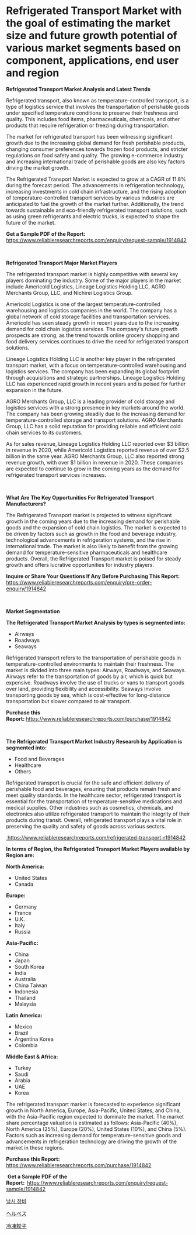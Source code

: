<p><h1>Refrigerated Transport Market with the goal of estimating the market size and future growth potential of various market segments based on component, applications, end user and region</h1></p><p><strong>Refrigerated Transport Market Analysis and Latest Trends</strong></p>
<p><p>Refrigerated transport, also known as temperature-controlled transport, is a type of logistics service that involves the transportation of perishable goods under specified temperature conditions to preserve their freshness and quality. This includes food items, pharmaceuticals, chemicals, and other products that require refrigeration or freezing during transportation.</p><p>The market for refrigerated transport has been witnessing significant growth due to the increasing global demand for fresh perishable products, changing consumer preferences towards frozen food products, and stricter regulations on food safety and quality. The growing e-commerce industry and increasing international trade of perishable goods are also key factors driving the market growth.</p><p>The Refrigerated Transport Market is expected to grow at a CAGR of 11.8% during the forecast period. The advancements in refrigeration technology, increasing investments in cold chain infrastructure, and the rising adoption of temperature-controlled transport services by various industries are anticipated to fuel the growth of the market further. Additionally, the trend towards sustainable and eco-friendly refrigerated transport solutions, such as using green refrigerants and electric trucks, is expected to shape the future of the market.</p></p>
<p><strong>Get a Sample PDF of the Report:&nbsp;</strong> <a href="https://www.reliableresearchreports.com/enquiry/request-sample/1914842">https://www.reliableresearchreports.com/enquiry/request-sample/1914842</a></p>
<p>&nbsp;</p>
<p><strong>Refrigerated Transport Major Market Players</strong></p>
<p><p>The refrigerated transport market is highly competitive with several key players dominating the industry. Some of the major players in the market include Americold Logistics, Lineage Logistics Holding LLC, AGRO Merchants Group, LLC, and Nichirei Logistics Group.</p><p>Americold Logistics is one of the largest temperature-controlled warehousing and logistics companies in the world. The company has a global network of cold storage facilities and transportation services. Americold has seen steady growth in recent years due to the increasing demand for cold chain logistics services. The company's future growth prospects are strong, as the trend towards online grocery shopping and food delivery services continues to drive the need for refrigerated transport solutions.</p><p>Lineage Logistics Holding LLC is another key player in the refrigerated transport market, with a focus on temperature-controlled warehousing and logistics services. The company has been expanding its global footprint through acquisitions and strategic partnerships. Lineage Logistics Holding LLC has experienced rapid growth in recent years and is poised for further expansion in the future.</p><p>AGRO Merchants Group, LLC is a leading provider of cold storage and logistics services with a strong presence in key markets around the world. The company has been growing steadily due to the increasing demand for temperature-controlled storage and transport solutions. AGRO Merchants Group, LLC has a solid reputation for providing reliable and efficient cold chain services to its customers.</p><p>As for sales revenue, Lineage Logistics Holding LLC reported over $3 billion in revenue in 2020, while Americold Logistics reported revenue of over $2.5 billion in the same year. AGRO Merchants Group, LLC also reported strong revenue growth, with over $1 billion in revenue in 2020. These companies are expected to continue to grow in the coming years as the demand for refrigerated transport services increases.</p></p>
<p>&nbsp;</p>
<p><strong>What Are The Key Opportunities For Refrigerated Transport Manufacturers?</strong></p>
<p><p>The Refrigerated Transport market is projected to witness significant growth in the coming years due to the increasing demand for perishable goods and the expansion of cold chain logistics. The market is expected to be driven by factors such as growth in the food and beverage industry, technological advancements in refrigeration systems, and the rise in international trade. The market is also likely to benefit from the growing demand for temperature-sensitive pharmaceuticals and healthcare products. Overall, the Refrigerated Transport market is poised for steady growth and offers lucrative opportunities for industry players.</p></p>
<p><strong>Inquire or Share Your Questions If Any Before Purchasing This Report:</strong> <a href="https://www.reliableresearchreports.com/enquiry/pre-order-enquiry/1914842">https://www.reliableresearchreports.com/enquiry/pre-order-enquiry/1914842</a></p>
<p>&nbsp;</p>
<p><strong>Market Segmentation</strong></p>
<p><strong>The Refrigerated Transport Market Analysis by types is segmented into:</strong></p>
<p><ul><li>Airways</li><li>Roadways</li><li>Seaways</li></ul></p>
<p><p>Refrigerated transport refers to the transportation of perishable goods in temperature-controlled environments to maintain their freshness. The market is divided into three main types: Airways, Roadways, and Seaways. Airways refer to the transportation of goods by air, which is quick but expensive. Roadways involve the use of trucks or vans to transport goods over land, providing flexibility and accessibility. Seaways involve transporting goods by sea, which is cost-effective for long-distance transportation but slower compared to air transport.</p></p>
<p><strong>Purchase this Report:&nbsp;</strong><a href="https://www.reliableresearchreports.com/purchase/1914842">https://www.reliableresearchreports.com/purchase/1914842</a></p>
<p>&nbsp;</p>
<p><strong>The Refrigerated Transport Market Industry Research by Application is segmented into:</strong></p>
<p><ul><li>Food and Beverages</li><li>Healthcare</li><li>Others</li></ul></p>
<p><p>Refrigerated transport is crucial for the safe and efficient delivery of perishable food and beverages, ensuring that products remain fresh and meet quality standards. In the healthcare sector, refrigerated transport is essential for the transportation of temperature-sensitive medications and medical supplies. Other industries such as cosmetics, chemicals, and electronics also utilize refrigerated transport to maintain the integrity of their products during transit. Overall, refrigerated transport plays a vital role in preserving the quality and safety of goods across various sectors.</p></p>
<p><a href="https://www.reliableresearchreports.com/refrigerated-transport-r1914842">&nbsp;https://www.reliableresearchreports.com/refrigerated-transport-r1914842</a></p>
<p><strong>In terms of Region, the Refrigerated Transport Market Players available by Region are:</strong></p>
<p>
    <p> <strong> North America: </strong>
        <ul>
            <li>United States</li>
            <li>Canada</li>
        </ul>
        </p> 
    <p> <strong> Europe: </strong>
        <ul>
            <li>Germany</li>
            <li>France</li>
            <li>U.K.</li>
            <li>Italy</li>
            <li>Russia</li>
        </ul>
        </p> 
    <p> <strong> Asia-Pacific: </strong>
        <ul>
            <li>China</li>
            <li>Japan</li>
            <li>South Korea</li>
            <li>India</li>
            <li>Australia</li>
            <li>China Taiwan</li>
            <li>Indonesia</li>
            <li>Thailand</li>
            <li>Malaysia</li>
        </ul>
        </p> 
    <p> <strong> Latin America: </strong>
        <ul>
            <li>Mexico</li>
            <li>Brazil</li>
            <li>Argentina Korea</li>
            <li>Colombia</li>
        </ul>
        </p> 
    <p> <strong> Middle East & Africa: </strong>
        <ul>
            <li>Turkey</li>
            <li>Saudi</li>
            <li>Arabia</li>
            <li>UAE</li>
            <li>Korea</li>
        </ul>
    </p>
    </p>
<p><p>The refrigerated transport market is forecasted to experience significant growth in North America, Europe, Asia-Pacific, United States, and China, with the Asia-Pacific region expected to dominate the market. The market share percentage valuation is estimated as follows: Asia-Pacific (40%), North America (25%), Europe (20%), United States (10%), and China (5%). Factors such as increasing demand for temperature-sensitive goods and advancements in refrigeration technology are driving the growth of the market in these regions.</p></p>
<p><strong>Purchase this Report: </strong><a href="https://www.reliableresearchreports.com/purchase/1914842">https://www.reliableresearchreports.com/purchase/1914842</a></p>
<p>&nbsp;<strong>Get a Sample PDF of the Report:&nbsp;&nbsp;</strong><a href="https://www.reliableresearchreports.com/enquiry/request-sample/1914842">https://www.reliableresearchreports.com/enquiry/request-sample/1914842</a></p>
<p><strong></strong></p>
<p><p><a href="https://github.com/RonSpencer61/Market-Research-Report-List-1/blob/main/832497859436.md">낚시 장비</a></p><p><a href="https://github.com/AylinBeier/Market-Research-Report-List-1/blob/main/691258061057.md">ヘルペス</a></p><p><a href="https://github.com/oqxogxyvqe90775/Market-Research-Report-List-2/blob/main/962851961063.md">冷凍餃子</a></p></p>